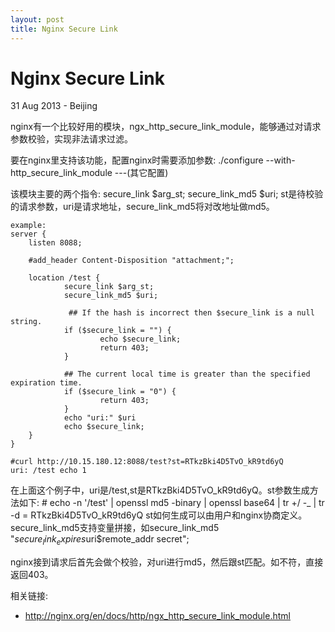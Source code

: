 ```yaml
---
layout: post
title: Nginx Secure Link
---
```


Nginx Secure Link
========================
31 Aug 2013 - Beijing	
	
nginx有一个比较好用的模块，ngx_http_secure_link_module，能够通过对请求参数校验，实现非法请求过滤。

要在nginx里支持该功能，配置nginx时需要添加参数:
	./configure --with-http_secure_link_module ---(其它配置)

该模块主要的两个指令:
	secure_link $arg_st;
	secure_link_md5 $uri;
st是待校验的请求参数，uri是请求地址，secure_link_md5将对改地址做md5。

	example:
	server {
        listen 8088;

        #add_header Content-Disposition "attachment;";

        location /test {
                secure_link $arg_st;
                secure_link_md5 $uri;

                 ## If the hash is incorrect then $secure_link is a null string.
                if ($secure_link = "") {
                        echo $secure_link;
                        return 403;
                }

                ## The current local time is greater than the specified expiration time.
                if ($secure_link = "0") {
                        return 403;
                }
                echo "uri:" $uri
                echo $secure_link;
        }
    }

	#curl http://10.15.180.12:8088/test?st=RTkzBki4D5TvO_kR9td6yQ
	uri: /test echo 1

在上面这个例子中，uri是/test,st是RTkzBki4D5TvO_kR9td6yQ。st参数生成方法如下:
	# echo -n '/test' | openssl md5 -binary | openssl base64 | tr +/ -_ | tr -d =
	RTkzBki4D5TvO_kR9td6yQ
st如何生成可以由用户和nginx协商定义。secure_link_md5支持变量拼接，如secure_link_md5 "$secure_link_expires$uri$remote_addr secret";	

nginx接到请求后首先会做个校验，对uri进行md5，然后跟st匹配。如不符，直接返回403。

相关链接:

+ <http://nginx.org/en/docs/http/ngx_http_secure_link_module.html>
